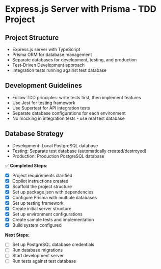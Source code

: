 <!-- Use this file to provide workspace-specific custom instructions to Copilot. -->

# Express.js Server with Prisma - TDD Project

## Project Structure
- Express.js server with TypeScript
- Prisma ORM for database management
- Separate databases for development, testing, and production
- Test-Driven Development approach
- Integration tests running against test database

## Development Guidelines
- Follow TDD principles: write tests first, then implement features
- Use Jest for testing framework
- Use Supertest for API integration tests
- Separate database configurations for each environment
- No mocking in integration tests - use real test database

## Database Strategy
- Development: Local PostgreSQL database
- Testing: Separate test database (automatically created/destroyed)
- Production: Production PostgreSQL database

✅ **Completed Steps:**
- [x] Project requirements clarified
- [x] Copilot instructions created
- [x] Scaffold the project structure
- [x] Set up package.json with dependencies
- [x] Configure Prisma with multiple databases
- [x] Set up testing framework
- [x] Create initial server structure
- [x] Set up environment configurations
- [x] Create sample tests and implementation
- [x] Build system configured

**Next Steps:**
- [ ] Set up PostgreSQL database credentials
- [ ] Run database migrations
- [ ] Start development server
- [ ] Run tests against test database